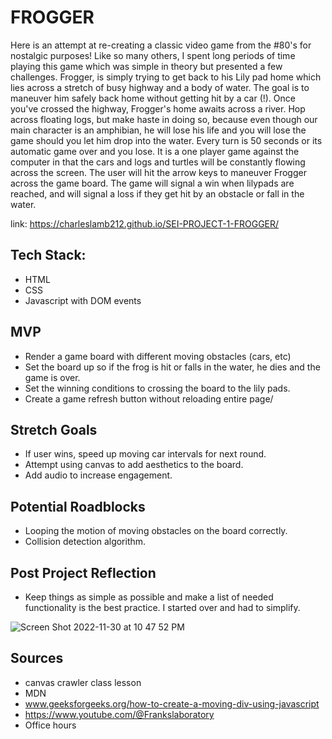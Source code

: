 # FROGGER
  Here is an attempt at re-creating a classic video game from the #80's for nostalgic purposes! Like so many others, I spent long periods of time playing this game which was simple in theory but presented a few challenges.
  Frogger, is simply trying to get back to his Lily pad home which lies across a stretch of busy highway and a body of water. The goal is to maneuver him safely back home without getting hit by a car (!). Once you've crossed the highway, Frogger's home awaits across a river.  Hop across floating logs, but make haste in doing so, because even though our main character is an amphibian, he will lose his life and you will lose the game should you let him drop into the water. Every turn is 50 seconds or its automatic game over and you lose.
 It is a one player game against the computer in that the cars and logs and turtles will be constantly flowing across the screen.
The user will hit the arrow keys to maneuver Frogger across the game board.
The game will signal a win when lilypads are reached, and will signal a loss if they get hit by an obstacle or fall in the water.

link: https://charleslamb212.github.io/SEI-PROJECT-1-FROGGER/


## Tech Stack: 
* HTML
* CSS
* Javascript with DOM events

 ## MVP 
* Render a game board with different moving obstacles (cars, etc)
* Set the board up so if the frog is hit or falls in the water, he dies and the game is over.
* Set the winning conditions to crossing the board to the lily pads.
* Create a game refresh button without reloading entire page/

## Stretch Goals
* If user wins, speed up moving car intervals for next round.
* Attempt using canvas to add aesthetics to the board.
* Add audio to increase engagement.

## Potential Roadblocks 
* Looping the motion of moving obstacles on the board correctly.
* Collision detection algorithm. 

## Post Project Reflection
* Keep things as simple as possible and make a list of needed functionality is the best practice.  I started over and had to simplify.








![Screen Shot 2022-11-30 at 10 47 52 PM](https://user-images.githubusercontent.com/117604017/204984830-1d289abe-3541-4a8f-8fe3-b07fdb197a7e.png)

## Sources
* canvas crawler class lesson
* MDN
* www.geeksforgeeks.org/how-to-create-a-moving-div-using-javascript
* https://www.youtube.com/@Frankslaboratory
* Office hours 

